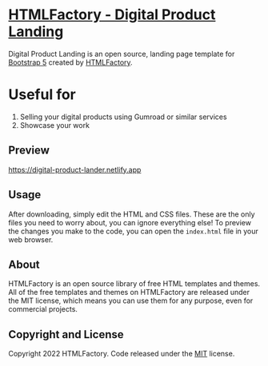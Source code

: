 # [HTMLFactory - Digital Product Landing](https://htmlfactory.net/)

Digital Product Landing is an open source, landing page template for [Bootstrap 5](https://getbootstrap.com/) created by [HTMLFactory](https://htmlfactory.net/).

# Useful for

1. Selling your digital products using Gumroad or similar services
2. Showcase your work

## Preview

https://digital-product-lander.netlify.app

## Usage

After downloading, simply edit the HTML and CSS files. These are the only files you need to worry about, you can ignore everything else! To preview the changes you make to the code, you can open the `index.html` file in your web browser.

## About

HTMLFactory is an open source library of free HTML templates and themes. All of the free templates and themes on HTMLFactory are released under the MIT license, which means you can use them for any purpose, even for commercial projects.

## Copyright and License

Copyright 2022 HTMLFactory. Code released under the [MIT](https://github.com/htmlfactory/saas-landing-bs5/blob/master/LICENSE) license.
